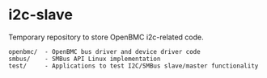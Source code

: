 # i2c-slave

Temporary repository to store OpenBMC i2c-related code.

```
openbmc/  - OpenBMC bus driver and device driver code
smbus/    - SMBus API Linux implementation
test/     - Applications to test I2C/SMBus slave/master functionality
```
